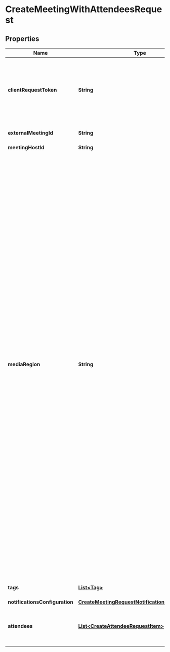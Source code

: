 

# CreateMeetingWithAttendeesRequest


## Properties

| Name | Type | Description | Notes |
|------------ | ------------- | ------------- | -------------|
|**clientRequestToken** | **String** | The unique identifier for the client request. Use a different token for different meetings. |  |
|**externalMeetingId** | **String** | The external meeting ID. |  [optional] |
|**meetingHostId** | **String** | Reserved. |  [optional] |
|**mediaRegion** | **String** | &lt;p&gt; The Region in which to create the meeting. Default: &lt;code&gt;us-east-1&lt;/code&gt; . &lt;/p&gt; &lt;p&gt; Available values: &lt;code&gt;af-south-1&lt;/code&gt; , &lt;code&gt;ap-northeast-1&lt;/code&gt; , &lt;code&gt;ap-northeast-2&lt;/code&gt; , &lt;code&gt;ap-south-1&lt;/code&gt; , &lt;code&gt;ap-southeast-1&lt;/code&gt; , &lt;code&gt;ap-southeast-2&lt;/code&gt; , &lt;code&gt;ca-central-1&lt;/code&gt; , &lt;code&gt;eu-central-1&lt;/code&gt; , &lt;code&gt;eu-north-1&lt;/code&gt; , &lt;code&gt;eu-south-1&lt;/code&gt; , &lt;code&gt;eu-west-1&lt;/code&gt; , &lt;code&gt;eu-west-2&lt;/code&gt; , &lt;code&gt;eu-west-3&lt;/code&gt; , &lt;code&gt;sa-east-1&lt;/code&gt; , &lt;code&gt;us-east-1&lt;/code&gt; , &lt;code&gt;us-east-2&lt;/code&gt; , &lt;code&gt;us-west-1&lt;/code&gt; , &lt;code&gt;us-west-2&lt;/code&gt; . &lt;/p&gt; |  [optional] |
|**tags** | [**List&lt;Tag&gt;**](Tag.md) | The tag key-value pairs. |  [optional] |
|**notificationsConfiguration** | [**CreateMeetingRequestNotificationsConfiguration**](CreateMeetingRequestNotificationsConfiguration.md) |  |  [optional] |
|**attendees** | [**List&lt;CreateAttendeeRequestItem&gt;**](CreateAttendeeRequestItem.md) | The request containing the attendees to create. |  [optional] |



